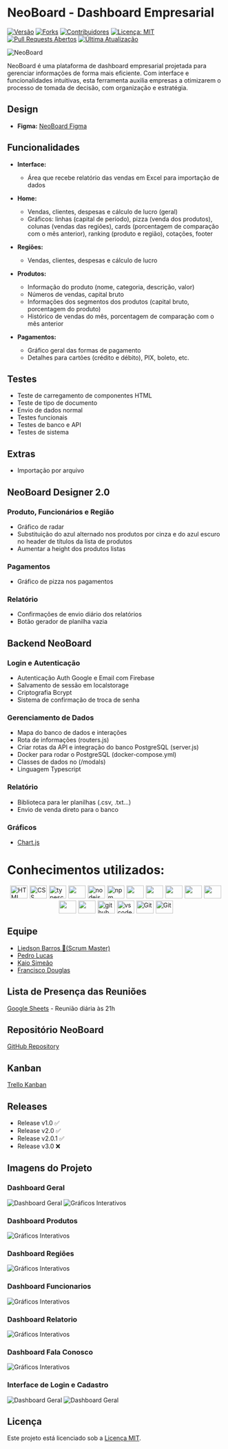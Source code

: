 # NeoBoard - Dashboard Empresarial

[![Versão](https://img.shields.io/github/v/release/LiedsonLB/neoboard)](https://github.com/LiedsonLB/neoboard/releases)
[![Forks](https://img.shields.io/github/forks/LiedsonLB/neoboard)](https://github.com/LiedsonLB/neoboard/network/members)
[![Contribuidores](https://img.shields.io/github/contributors/LiedsonLB/neoboard)](https://github.com/LiedsonLB/neoboard/graphs/contributors)
[![Licença: MIT](https://img.shields.io/badge/License-MIT-yellow.svg)](LICENSE)
[![Pull Requests Abertos](https://img.shields.io/github/issues-pr/LiedsonLB/neoboard)](https://github.com/LiedsonLB/neoboard/pulls)
[![Última Atualização](https://img.shields.io/github/last-commit/LiedsonLB/neoboard)](https://github.com/LiedsonLB/neoboard/commits/master)

![NeoBoard](./public/img/readme_img/neoboard_logo.png)

NeoBoard é uma plataforma de dashboard empresarial projetada para gerenciar informações de forma mais eficiente. Com interface e funcionalidades intuitivas, esta ferramenta auxilia empresas a otimizarem o processo de tomada de decisão, com organização e estratégia.

## Design

- **Figma:** [NeoBoard Figma](https://www.figma.com/file/FZsYI4I22unJ1Wg7HDTk96/NeoBoard?type=design&node-id=0-1&mode=design&t=tx0rR3XEPm7Oiu2d-0)

## Funcionalidades

- **Interface:**
  - Área que recebe relatório das vendas em Excel para importação de dados

- **Home:**
  - Vendas, clientes, despesas e cálculo de lucro (geral)
  - Gráficos: linhas (capital de período), pizza (venda dos produtos), colunas (vendas das regiões), cards (porcentagem de comparação com o mês anterior), ranking (produto e região), cotações, footer

- **Regiões:**
  - Vendas, clientes, despesas e cálculo de lucro

- **Produtos:**
  - Informação do produto (nome, categoria, descrição, valor)
  - Números de vendas, capital bruto
  - Informações dos segmentos dos produtos (capital bruto, porcentagem do produto)
  - Histórico de vendas do mês, porcentagem de comparação com o mês anterior

- **Pagamentos:**
  - Gráfico geral das formas de pagamento
  - Detalhes para cartões (crédito e débito), PIX, boleto, etc.

## Testes

- Teste de carregamento de componentes HTML
- Teste de tipo de documento
- Envio de dados normal
- Testes funcionais
- Testes de banco e API
- Testes de sistema

## Extras

- Importação por arquivo

## NeoBoard Designer 2.0

### Produto, Funcionários e Região

- Gráfico de radar
- Substituição do azul alternado nos produtos por cinza e do azul escuro no header de títulos da lista de produtos
- Aumentar a height dos produtos listas

### Pagamentos

- Gráfico de pizza nos pagamentos

### Relatório

- Confirmações de envio diário dos relatórios
- Botão gerador de planilha vazia

## Backend NeoBoard

### Login e Autenticação

- Autenticação Auth Google e Email com Firebase
- Salvamento de sessão em localstorage
- Criptografia Bcrypt
- Sistema de confirmação de troca de senha

### Gerenciamento de Dados

- Mapa do banco de dados e interações
- Rota de informações (routers.js)
- Criar rotas da API e integração do banco PostgreSQL (server.js)
- Docker para rodar o PostgreSQL (docker-compose.yml)
- Classes de dados no (/modals)
- Linguagem Typescript

### Relatório

- Biblioteca para ler planilhas (.csv, .txt...)
- Envio de venda direto para o banco

### Gráficos

- [Chart.js](https://www.chartjs.org/)

# Conhecimentos utilizados:
<div style="display: flex; flex-wrap: wrap; gap: 5px; justify-content:center">
  <img src="https://raw.githubusercontent.com/devicons/devicon/master/icons/html5/html5-original.svg" alt="HTML" height="30" width="40">
  <img src="https://raw.githubusercontent.com/devicons/devicon/master/icons/css3/css3-original.svg" alt="CSS" height="30" width="40">
  <img src="https://raw.githubusercontent.com/devicons/devicon/master/icons/typescript/typescript-plain.svg" alt="typescript" height="30" width="40">
  <img src="https://cdn.jsdelivr.net/gh/devicons/devicon/icons/react/react-original.svg" height="30" width="40">
  <img src="https://cdn.jsdelivr.net/gh/devicons/devicon/icons/nodejs/nodejs-original.svg" alt="nodejs" height="30" width="40">
  <img src="https://cdn.jsdelivr.net/gh/devicons/devicon/icons/npm/npm-original-wordmark.svg" alt="npm" height="30" width="40">
  <img src="https://cdn.jsdelivr.net/gh/devicons/devicon/icons/postgresql/postgresql-original.svg" height="30" width="40">
  <img src="https://cdn.jsdelivr.net/gh/devicons/devicon/icons/express/express-original.svg" height="30" width="40">
  <img src="https://cdn.jsdelivr.net/gh/devicons/devicon/icons/fastapi/fastapi-original.svg" height="30" width="40">
  <img src="https://cdn.jsdelivr.net/gh/devicons/devicon/icons/axios/axios-plain-wordmark.svg" height="30" width="40">
  <img src="https://cdn.jsdelivr.net/gh/devicons/devicon/icons/prisma/prisma-original.svg" height="30" width="40">
  <img src="https://cdn.jsdelivr.net/gh/devicons/devicon/icons/figma/figma-original.svg" height="30" width="40">
  <img src="https://cdn.jsdelivr.net/gh/devicons/devicon/icons/firebase/firebase-plain.svg" height="30" width="40">        
  <img src="https://cdn.jsdelivr.net/gh/devicons/devicon/icons/github/github-original.svg" alt="github" height="30" width="40">
  <img src="https://cdn.jsdelivr.net/gh/devicons/devicon/icons/vscode/vscode-original.svg" alt="vscode" height="30" width="40">
  <img src="https://cdn.jsdelivr.net/gh/devicons/devicon/icons/git/git-original.svg" alt="Git" height="30" width="40"/>
  <img src="https://cdn.jsdelivr.net/gh/devicons/devicon/icons/docker/docker-original.svg" alt="Git" height="30" width="40"/>     
</div>

## Equipe

- [Liedson Barros 👑(Scrum Master)](https://github.com/LiedsonLB)
- [Pedro Lucas](https://github.com/PL251431)
- [Kaio Simeão](https://github.com/KaioSimeao)
- [Francisco Douglas](https://github.com/DouglaSantos777)

## Lista de Presença das Reuniões

[Google Sheets](https://docs.google.com/spreadsheets/d/1aLPvppBixNkQL8woJ6ycX3q-zcAxLUGQJkBnxcQIC94/edit?usp=sharing) - Reunião diária às 21h

## Repositório NeoBoard

[GitHub Repository](https://github.com/LiedsonLB/neoboard)

## Kanban

[Trello Kanban](https://trello.com/invite/b/icO9d5CG/ATTI88cb3da7dc14ce4b89a11b42a222a7bd37DDFF10/kanban-quadro-modelo)

## Releases

- Release v1.0 ✅
- Release v2.0 ✅
- Release v2.0.1 ✅
- Release v3.0 ❌

## Imagens do Projeto

### Dashboard Geral
![Dashboard Geral](./public/img/readme_img/homeImg.png)
![Gráficos Interativos](./public/img/readme_img/homegraficsImg.png)


### Dashboard Produtos
![Gráficos Interativos](./public/img/readme_img/productsImg.png)

### Dashboard Regiões
![Gráficos Interativos](./public/img/readme_img/regionsImg.png)

### Dashboard Funcionarios
![Gráficos Interativos](./public/img/readme_img/staffsImg.png)

### Dashboard Relatorio
![Gráficos Interativos](./public/img/readme_img/relatorioImg.png)

### Dashboard Fala Conosco
![Gráficos Interativos](./public/img/readme_img/contatusImg.png)

### Interface de Login e Cadastro 
![Dashboard Geral](./public/img/readme_img/loginImg.png)
![Dashboard Geral](./public/img/readme_img/cadasterImg.png)

## Licença

Este projeto está licenciado sob a [Licença MIT](LICENSE).